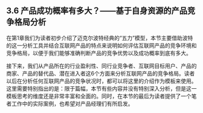 ## 3.6 产品成功概率有多大？——基于自身资源的产品竞争格局分析

在第1章我们为读者初步介绍了迈克尔波特经典的“五力”模型，本节主要借助波特的这一分析工具并结合互联网产品的特点来说明如何评估互联网产品的竞争环境和竞争格局，以便于我们能够准确判断产品的竞争优势以及成功概率到底有多大。

接下来，我们从产品所在的行业盈利性、同行业竞争者、互联网目标用户、产品的商家、产品的替代品、潜在进入者这6个方面来分析互联网产品的竞争格局。读者以后在分析任何互联网产品的竞争状况时，都可以将这里的介绍作为模板来使用。这里需要特别指出的是：限于篇幅，本节有些内容并没有特别深入分析，但是这一模板思考的维度还是非常丰富和全面的。同时，在本节的最后为读者提供了一个笔者工作中的实际案例，也希望对产品经理们有所启发。
